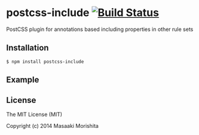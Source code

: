 # postcss-include [![Build Status](https://travis-ci.org/morishitter/postcss-include.svg)](https://travis-ci.org/morishitter/postcss-include)

PostCSS plugin for annotations based including properties in other rule sets

## Installation

```shell
$ npm install postcss-include
```

## Example

## License

The MIT License (MIT)

Copyright (c) 2014 Masaaki Morishita
